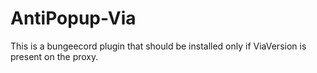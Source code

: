 # AntiPopup-Via

This is a bungeecord plugin that should be installed only if ViaVersion is present on the proxy.
